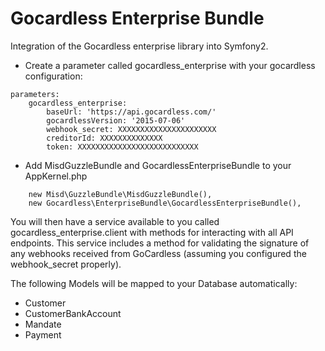Gocardless Enterprise Bundle
============================

Integration of the Gocardless enterprise library into Symfony2.

* Create a parameter called gocardless_enterprise with your gocardless configuration:
```
parameters:
    gocardless_enterprise:
        baseUrl: 'https://api.gocardless.com/'
        gocardlessVersion: '2015-07-06'
        webhook_secret: XXXXXXXXXXXXXXXXXXXXXX
        creditorId: XXXXXXXXXXXXXX
        token: XXXXXXXXXXXXXXXXXXXXXXXXXXX
```
* Add MisdGuzzleBundle and GocardlessEnterpriseBundle to your AppKernel.php
```
    new Misd\GuzzleBundle\MisdGuzzleBundle(),
    new Gocardless\EnterpriseBundle\GocardlessEnterpriseBundle(),
```            

You will then have a service available to you called gocardless_enterprise.client with methods for interacting with all API endpoints.
This service includes a method for validating the signature of any webhooks received from GoCardless (assuming you configured the webhook_secret properly).

The following Models will be mapped to your Database automatically:
* Customer
* CustomerBankAccount
* Mandate
* Payment
